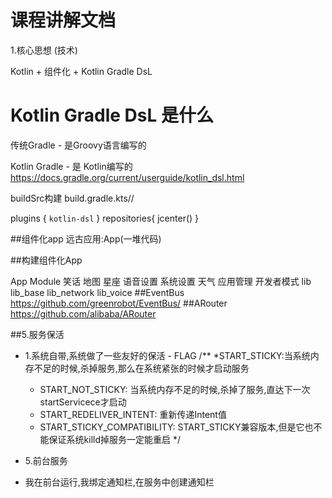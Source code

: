 # 课程讲解文档

1.核心思想 (技术)

Kotlin + 组件化 + Kotlin Gradle DsL

# Kotlin Gradle DsL 是什么

传统Gradle - 是Groovy语言编写的

Kotlin Gradle - 是 Kotlin编写的
https://docs.gradle.org/current/userguide/kotlin_dsl.html

buildSrc构建
build.gradle.kts//

plugins {
    `kotlin-dsl`
}
repositories{
    jcenter()
}

##组件化app
远古应用:App(一堆代码)

##构建组件化App

App
Module 笑话 地图 星座 语音设置 系统设置 天气 应用管理 开发者模式
lib lib_base lib_network lib_voice 
##EventBus
https://github.com/greenrobot/EventBus/
##ARouter
https://github.com/alibaba/ARouter

##5.服务保活
- 1.系统自带,系统做了一些友好的保活 - FLAG
  /**
     *START_STICKY:当系统内存不足的时候,杀掉服务,那么在系统紧张的时候才启动服务
     * START_NOT_STICKY: 当系统内存不足的时候,杀掉了服务,直达下一次startServicece才启动
     * START_REDELIVER_INTENT: 重新传递Intent值
     * START_STICKY_COMPATIBILITY: START_STICKY兼容版本,但是它也不能保证系统killd掉服务一定能重启
     */
     
 - 5.前台服务  
 - 我在前台运行,我绑定通知栏,在服务中创建通知栏  
     